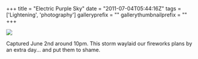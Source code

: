 +++
title = "Electric Purple Sky"
date = "2011-07-04T05:44:16Z"
tags = ['Lightening', 'photography']
galleryprefix = ""
gallerythumbnailprefix = ""
+++

![](/img/IMG_1012.jpeg)

Captured June 2nd around 10pm. This storm waylaid our fireworks plans by an
extra day... and put them to shame.

